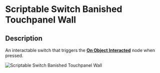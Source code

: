 # Scriptable Switch Banished Touchpanel Wall

## Description

An interactable switch that triggers the [**On Object Interacted**](../../../scripting/events-custom/on-object-interacted.md) node when pressed.

![Scriptable Switch Banished Touchpanel Wall](../../../.gitbook/assets/images/objects/gameplay/scripting/scriptable-switch-banished-touchpanel-wall.png)
